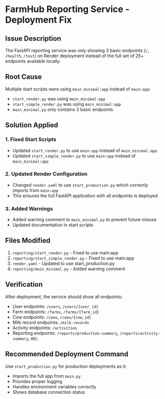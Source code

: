 # FarmHub Reporting Service - Deployment Fix

## Issue Description
The FastAPI reporting service was only showing 3 basic endpoints (`/`, `/health`, `/test`) on Render deployment instead of the full set of 25+ endpoints available locally.

## Root Cause
Multiple start scripts were using `main_minimal:app` instead of `main:app`:
- `start_render.py` was using `main_minimal:app`
- `start_simple_render.py` was using `main_minimal:app`
- `main_minimal.py` only contains 3 basic endpoints

## Solution Applied

### 1. Fixed Start Scripts
- Updated `start_render.py` to use `main:app` instead of `main_minimal:app`
- Updated `start_simple_render.py` to use `main:app` instead of `main_minimal:app`

### 2. Updated Render Configuration
- Changed `render.yaml` to use `start_production.py` which correctly imports from `main:app`
- This ensures the full FastAPI application with all endpoints is deployed

### 3. Added Warnings
- Added warning comment to `main_minimal.py` to prevent future misuse
- Updated documentation in start scripts

## Files Modified
1. `reporting/start_render.py` - Fixed to use main:app
2. `reporting/start_simple_render.py` - Fixed to use main:app  
3. `render.yaml` - Updated to use start_production.py
4. `reporting/main_minimal.py` - Added warning comment

## Verification
After deployment, the service should show all endpoints:
- User endpoints: `/users`, `/users/{user_id}`
- Farm endpoints: `/farms`, `/farms/{farm_id}`
- Cow endpoints: `/cows`, `/cows/{cow_id}`
- Milk record endpoints: `/milk-records`
- Activity endpoints: `/activities`
- Reporting endpoints: `/reports/production-summary`, `/reports/activity-summary`, etc.

## Recommended Deployment Command
Use `start_production.py` for production deployments as it:
- Imports the full app from `main.py`
- Provides proper logging
- Handles environment variables correctly
- Shows database connection status
